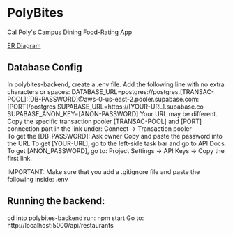 # PolyBites
Cal Poly's Campus Dining Food-Rating App

[ER Diagram](https://lucid.app/lucidchart/ad2813b3-f982-40c2-aa4c-77191e8797b9/edit?viewport_loc=185%2C-109%2C2331%2C1015%2C0_0&invitationId=inv_e40c3701-01f5-4a56-b124-3bbf4631b53e)


## Database Config
In polybites-backend, create a .env file. Add the following line with no extra characters or spaces:
DATABASE_URL=postgres://postgres.[TRANSAC-POOL]:[DB-PASSWORD]@aws-0-us-east-2.pooler.supabase.com:[PORT]/postgres
SUPABASE_URL=https://[YOUR-URL].supabase.co
SUPABASE_ANON_KEY=[ANON-PASSWORD]
Your URL may be different. Copy the specific transaction pooler [TRANSAC-POOL] and [PORT] 
connection part in the link under:
Connect -> Transaction pooler   
To get the [DB-PASSWORD]:
Ask owner
Copy and paste the password into the URL
To get [YOUR-URL], go to the left-side task bar and go to API Docs.
To get [ANON_PASSWORD], go to:
Project Settings -> API Keys -> Copy the first link.

IMPORTANT: Make sure that you add a .gitignore file and paste the following inside:
.env

## Running the backend:
cd into polybites-backend
run: npm start 
Go to: http://localhost:5000/api/restaurants
